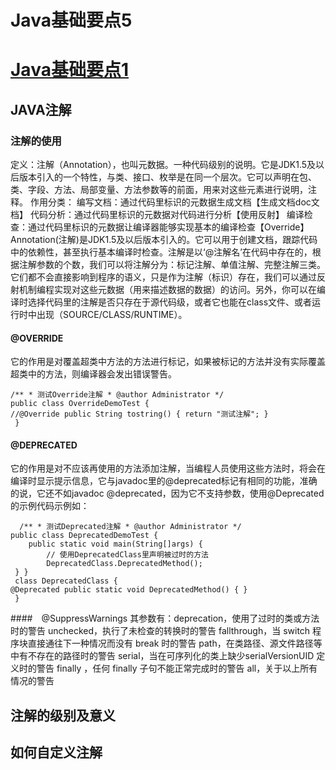 # Java基础要点5
# [Java基础要点1](./README.md)
## JAVA注解
### 注解的使用
定义：注解（Annotation），也叫元数据。一种代码级别的说明。它是JDK1.5及以后版本引入的一个特性，与类、接口、枚举是在同一个层次。它可以声明在包、类、字段、方法、局部变量、方法参数等的前面，用来对这些元素进行说明，注释。
作用分类：
编写文档：通过代码里标识的元数据生成文档【生成文档doc文档】
代码分析：通过代码里标识的元数据对代码进行分析【使用反射】
编译检查：通过代码里标识的元数据让编译器能够实现基本的编译检查【Override】
Annotation(注解)是JDK1.5及以后版本引入的。它可以用于创建文档，跟踪代码中的依赖性，甚至执行基本编译时检查。注解是以‘@注解名’在代码中存在的，根据注解参数的个数，我们可以将注解分为：标记注解、单值注解、完整注解三类。它们都不会直接影响到程序的语义，只是作为注解（标识）存在，我们可以通过反射机制编程实现对这些元数据（用来描述数据的数据）的访问。另外，你可以在编译时选择代码里的注解是否只存在于源代码级，或者它也能在class文件、或者运行时中出现（SOURCE/CLASS/RUNTIME）。
#### @OVERRIDE
它的作用是对覆盖超类中方法的方法进行标记，如果被标记的方法并没有实际覆盖超类中的方法，则编译器会发出错误警告。

```
/** * 测试Override注解 * @author Administrator */ 
public class OverrideDemoTest { 
//@Override public String tostring() { return "测试注解"; }
 }
```
#### @DEPRECATED
它的作用是对不应该再使用的方法添加注解，当编程人员使用这些方法时，将会在编译时显示提示信息，它与javadoc里的@deprecated标记有相同的功能，准确的说，它还不如javadoc @deprecated，因为它不支持参数，使用@Deprecated的示例代码示例如：
```
  /** * 测试Deprecated注解 * @author Administrator */ 
public class DeprecatedDemoTest { 
    public static void main(String[]args) { 
        // 使用DeprecatedClass里声明被过时的方法                 
        DeprecatedClass.DeprecatedMethod();
 } }
 class DeprecatedClass { 
@Deprecated public static void DeprecatedMethod() { }
 }
```
####　@SuppressWarnings
其参数有：deprecation，使用了过时的类或方法时的警告 unchecked，执行了未检查的转换时的警告 fallthrough，当 switch 程序块直接通往下一种情况而没有 break 时的警告 path，在类路径、源文件路径等中有不存在的路径时的警告 serial，当在可序列化的类上缺少serialVersionUID 定义时的警告 finally ，任何 finally 子句不能正常完成时的警告 all，关于以上所有情况的警告
## 注解的级别及意义
## 如何自定义注解